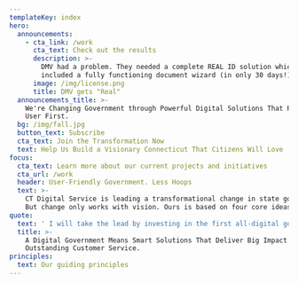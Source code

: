 ```yaml
---
templateKey: index
hero:
  announcements:
    - cta_link: /work
      cta_text: Check out the results
      description: >-
        DMV had a problem. They needed a complete REAL ID solution which
        included a fully functioning document wizard (in only 30 days!)
      image: /img/license.png
      title: DMV gets "Real"
  announcements_title: >-
    We're Changing Government through Powerful Digital Solutions That Put the
    User First.
  bg: /img/fall.jpg
  button_text: Subscribe
  cta_text: Join the Transformation Now
  text: Help Us Build a Visionary Connecticut That Citizens Will Love
focus:
  cta_text: Learn more about our current projects and initiatives
  cta_url: /work
  header: User-Friendly Government. Less Hoops
  text: >-
    CT Digital Service is leading a transformational change in state government.
    But change only works with vision. Ours is based on four core ideas: 
quote:
  text: ' I will take the lead by investing in the first all-digital government, and reverse engineer every transaction from the taxpayer’s shoes. The entry point to Connecticut will be through its digital front door, a one-stop-shop for everything current and prospective citizens need from their government. We will be online, not in line. It won’t be done overnight, but let’s start today.'
  title: >-
    A Digital Government Means Smart Solutions That Deliver Big Impact with
    Outstanding Customer Service.
principles:
  text: Our guiding principles
---
```


